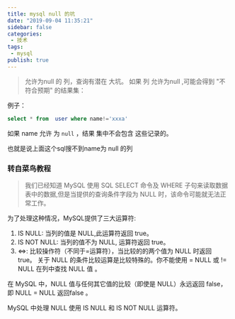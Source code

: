 ```yaml
---
title: mysql null 的坑
date: "2019-09-04 11:35:21"
sidebar: false
categories:
 - 技术
tags:
 - mysql
publish: true
---
```



> 允许为null 的 列，查询有潜在 大坑。 如果 列 允许为null ,可能会得到 "不符合预期" 的结果集：

例子： 
```sql
select * from  user where name!='xxxa'
```

如果 name 允许 为 `null` ，结果 集中不会包含 这些记录的。

也就是说上面这个sql搜不到name为 null 的列

### 转自菜鸟教程

> 我们已经知道 MySQL 使用 SQL SELECT 命令及 WHERE 子句来读取数据表中的数据,但是当提供的查询条件字段为 NULL 时，该命令可能就无法正常工作。

为了处理这种情况，MySQL提供了三大运算符:

1. IS NULL: 当列的值是 NULL,此运算符返回 true。
2. IS NOT NULL: 当列的值不为 NULL, 运算符返回 true。
3. <=>: 比较操作符（不同于=运算符），当比较的的两个值为 NULL 时返回 true。
关于 NULL 的条件比较运算是比较特殊的。你不能使用 = NULL 或 != NULL 在列中查找 NULL 值 。

在 MySQL 中，NULL 值与任何其它值的比较（即使是 NULL）永远返回 false，即 NULL = NULL 返回false 。

MySQL 中处理 NULL 使用 IS NULL 和 IS NOT NULL 运算符。